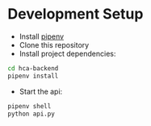 # Development Setup
- Install [pipenv](https://pypi.org/project/pipenv/)
- Clone this repository
- Install project dependencies:
```sh
cd hca-backend
pipenv install
```
- Start the api:
```sh
pipenv shell
python api.py
```
